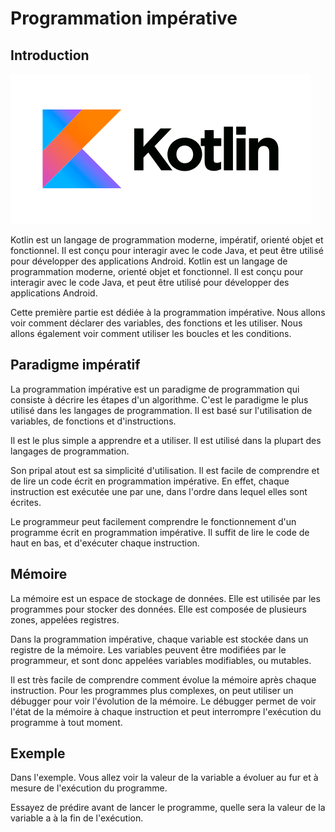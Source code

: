 # Programmation impérative

## Introduction

![img.png](img.png)

Kotlin est un langage de programmation moderne, impératif, orienté objet et fonctionnel. Il est conçu pour interagir avec le code Java, et peut être utilisé pour développer des applications Android. Kotlin est un langage de programmation moderne, orienté objet et fonctionnel. Il est conçu pour interagir avec le code Java, et peut être utilisé pour développer des applications Android.

Cette première partie est dédiée à la programmation impérative. Nous allons voir comment déclarer des variables, des fonctions et les utiliser. Nous allons également voir comment utiliser les boucles et les conditions.

## Paradigme impératif

La programmation impérative est un paradigme de programmation qui consiste à décrire les étapes d'un algorithme. C'est le paradigme le plus utilisé dans les langages de programmation. Il est basé sur l'utilisation de variables, de fonctions et d'instructions.

Il est le plus simple a apprendre et a utiliser. Il est utilisé dans la plupart des langages de programmation.

Son pripal atout est sa simplicité d'utilisation. Il est facile de comprendre et de lire un code écrit en programmation impérative. En effet, chaque instruction est exécutée une par une, dans l'ordre dans lequel elles sont écrites.

Le programmeur peut facilement comprendre le fonctionnement d'un programme écrit en programmation impérative. Il suffit de lire le code de haut en bas, et d'exécuter chaque instruction.

## Mémoire

La mémoire est un espace de stockage de données. Elle est utilisée par les programmes pour stocker des données. Elle est composée de plusieurs zones, appelées registres.

Dans la programmation impérative, chaque variable est stockée dans un registre de la mémoire. Les variables peuvent être modifiées par le programmeur, et sont donc appelées variables modifiables, ou mutables.

Il est très facile de comprendre comment évolue la mémoire après chaque instruction. Pour les programmes plus complexes, on peut utiliser un débugger pour voir l'évolution de la mémoire. Le débugger permet de voir l'état de la mémoire à chaque instruction et peut interrompre l'exécution du programme à tout moment.

## Exemple

Dans l'exemple. Vous allez voir la valeur de la variable a évoluer au fur et à mesure de l'exécution du programme.

Essayez de prédire avant de lancer le programme, quelle sera la valeur de la variable a à la fin de l'exécution.
